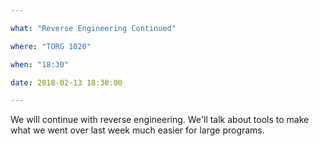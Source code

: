 ```yaml
---

what: "Reverse Engineering Continued"

where: "TORG 1020"

when: "18:30"

date: 2018-02-13 18:30:00

---
```


We will continue with reverse engineering.  We'll talk about tools to make what we went over last week much easier for large programs.
